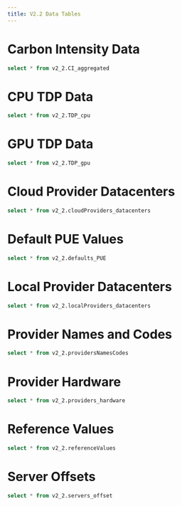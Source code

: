 ```yaml
---
title: V2.2 Data Tables
---
```


# Carbon Intensity Data

```sql carbon_intensity
select * from v2_2.CI_aggregated
```

<DataTable 
    data={carbon_intensity} 
    search=true
    rows=10
/>

# CPU TDP Data

```sql cpu_tdp
select * from v2_2.TDP_cpu
```

<DataTable 
    data={cpu_tdp}
    search=true 
    rows=10
/>

# GPU TDP Data

```sql gpu_tdp
select * from v2_2.TDP_gpu
```

<DataTable 
    data={gpu_tdp}
    search=true
    rows=10
/>

# Cloud Provider Datacenters

```sql cloud_datacenters
select * from v2_2.cloudProviders_datacenters
```

<DataTable 
    data={cloud_datacenters}
    search=true
    rows=10
/>

# Default PUE Values

```sql default_pue
select * from v2_2.defaults_PUE
```

<DataTable 
    data={default_pue}
    search=true
    rows=10
/>

# Local Provider Datacenters

```sql local_datacenters
select * from v2_2.localProviders_datacenters
```

<DataTable 
    data={local_datacenters}
    search=true
    rows=10
/>

# Provider Names and Codes

```sql provider_names
select * from v2_2.providersNamesCodes
```

<DataTable 
    data={provider_names}
    search=true
    rows=10
/>

# Provider Hardware

```sql provider_hardware
select * from v2_2.providers_hardware
```

<DataTable 
    data={provider_hardware}
    search=true
    rows=10
/>

# Reference Values

```sql reference_values
select * from v2_2.referenceValues
```

<DataTable 
    data={reference_values}
    search=true
    rows=10
/>

# Server Offsets

```sql server_offsets
select * from v2_2.servers_offset
```

<DataTable 
    data={server_offsets}
    search=true
    rows=10
/> 